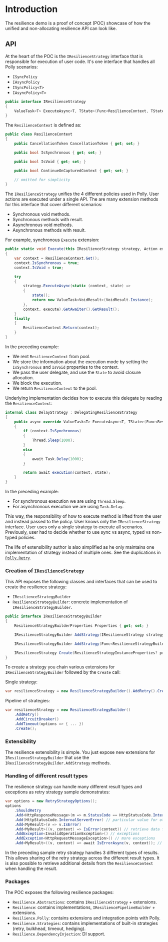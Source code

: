 # Introduction

The resilience demo is a proof of concept (POC) showcase of how the unified and non-allocating resilience API can look like.

## API

At the heart of the POC is the `IResilienceStrategy` interface that is responsible for execution of user code. It's one interface that handles all Polly scenarios:

- `ISyncPolicy`
- `IAsyncPolicy`
- `ISyncPolicy<T>`
- `IAsyncPolicy<T>`

``` csharp
public interface IResilienceStrategy
{
    ValueTask<T> ExecuteAsync<T, TState>(Func<ResilienceContext, TState, ValueTask<T>> execution, ResilienceContext context, TState state);
}
```

The `ResilienceContext` is defined as:

``` csharp
public class ResilienceContext
{
    public CancellationToken CancellationToken { get; set; }

    public bool IsSynchronous { get; set; }

    public bool IsVoid { get; set; }

    public bool ContinueOnCapturedContext { get; set; }

    // omitted for simplicity
}
```

The `IResilienceStrategy` unifies the 4 different policies used in Polly. User actions are executed under a single API. The are many extension
methods for this interface that cover different scenarios:

- Synchronous void methods.
- Synchronous methods with result.
- Asynchronous void methods.
- Asynchronous methods with result.

For example, synchronous `Execute` extension:

``` csharp
public static void Execute(this IResilienceStrategy strategy, Action execute)
{
    var context = ResilienceContext.Get();
    context.IsSynchronous = true;
    context.IsVoid = true;

    try
    {
        strategy.ExecuteAsync(static (context, state) =>
        {
            state();
            return new ValueTask<VoidResult>(VoidResult.Instance);
        }, 
        context, execute).GetAwaiter().GetResult();
    }
    finally
    {
        ResilienceContext.Return(context);
    }
}
```

In the preceding example:

- We rent `ResilienceContext` from pool.
- We store the information about the execution mode by setting the `IsSynchronous` and `IsVoid` properties to the context.
- We pass the user delegate, and use the `State` to avoid closure allocation.
- We block the execution.
- We return `ResilienceContext` to the pool.

Underlying implementation decides how to execute this delegate by reading the `ResilienceContext`:

``` csharp
internal class DelayStrategy : DelegatingResilienceStrategy
{
    public async override ValueTask<T> ExecuteAsync<T, TState>(Func<ResilienceContext, TState, ValueTask<T>> execution, ResilienceContext context, TState state)
    {
        if (context.IsSynchronous)
        {
            Thread.Sleep(1000);
        }
        else
        {
            await Task.Delay(1000);
        }

        return await execution(context, state);
    }
}
```

In the preceding example:

- For synchronous execution we are using `Thread.Sleep`.
- For asynchronous execution we are using `Task.Delay`.

This way, the responsibility of how to execute method is lifted from the user and instead passed to the policy. User knows only the `IResilienceStrategy` interface. User uses only a single strategy to execute all scenarios. Previously, user had to decide whether to use sync vs async, typed vs non-typed policies.

The life of extensibility author is also simplified as he only maintains one implementation of strategy instead of multiple ones. See the duplications in [`Polly.Retry`](https://github.com/App-vNext/Polly/tree/master/src/Polly/Retry).

### Creation of `IResilienceStrategy`

This API exposes the following classes and interfaces that can be used to create the resilience strategy:

- `IResilienceStrategyBuilder`
- `ResilienceStrategyBuilder`: concrete implementation of `IResilienceStrategyBuilder`.

``` csharp
public interface IResilienceStrategyBuilder
{
    ResilienceStrategyBuilderProperties Properties { get; set; }

    IResilienceStrategyBuilder AddStrategy(IResilienceStrategy strategy, ResilienceStrategyProperties? properties = null);

    IResilienceStrategyBuilder AddStrategy(Func<ResilienceStrategyBuilderContext, IResilienceStrategy> factory, ResilienceStrategyProperties? properties = null);

    IResilienceStrategy Create(ResilienceStrategyInstanceProperties? properties = null);
}
```

To create a strategy you chain various extensions for `IResilienceStrategyBuilder` followed by the `Create` call:

Single strategy:

``` csharp
var resilienceStrategy = new ResilienceStrategyBuilder().AddRetry().Create();
```

Pipeline of strategies:

``` csharp
var resilienceStrategy = new ResilienceStrategyBuilder()
    .AddRetry()
    .AddCircuitBreaker()
    .AddTimeout(options => { ... })
    .Create();
```

### Extensibility

The resilience extensibility is simple. You just expose new extensions for `IResilienceStrategyBuilder` that use the `IResilienceStrategyBuilder.AddStrategy` methods.

### Handling of different result types

The resilience strategy can handle many different result types and exceptions as retry strategy sample demonstrates:

``` csharp
var options = new RetryStrategyOptions();
options
    .ShouldRetry
    .Add<HttpResponseMessage>(m => m.StatusCode == HttpStatusCode.InternalServerError) // inspecting the result
    .Add(HttpStatusCode.InternalServerError) // particular value for other type
    .Add<MyResult>(v => v.IsError)
    .Add<MyResult>((v, context) => IsError(context)) // retrieve data from context for evaluation
    .AddException<InvalidOperationException>() // exceptions
    .AddException<HttpRequestMessageException>() // more exceptions
    .Add<MyResult>((v, context) => await IsErrorAsync(v, context)); // async predicates
```

In the preceding sample retry strategy handles 3 different types of results. This allows sharing of the retry strategy across the different result types. It is also possible to retrieve additional details from the `ResilienceContext` when handling the result.

### Packages

The POC exposes the following resilience packages:

- `Resilience.Abstractions`: contains `IResilienceStrategy` + extensions.
- `Resilience`: contains implementations, `IResiliencePipelineBuilder` + extensions.
- `Resilience.Polly`: contains extensions and integration points with Polly.
- `Resilience.Strategies`: contains implementations of built-in strategies (retry, bulkhead, timeout, hedging).
- `Resilience.DependencyInjection`: DI support.

